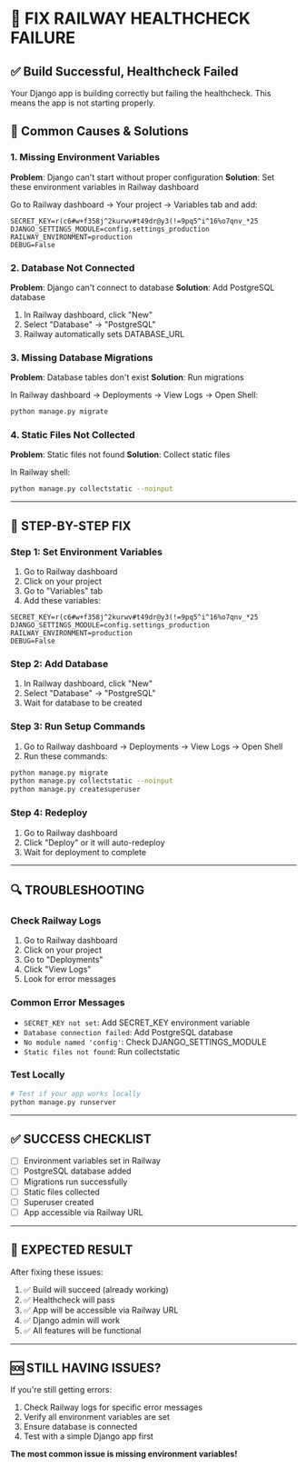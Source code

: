 # 🚨 FIX RAILWAY HEALTHCHECK FAILURE

## ✅ Build Successful, Healthcheck Failed

Your Django app is building correctly but failing the healthcheck. This means the app is not starting properly.

## 🔧 Common Causes & Solutions

### **1. Missing Environment Variables**

**Problem**: Django can't start without proper configuration
**Solution**: Set these environment variables in Railway dashboard

Go to Railway dashboard → Your project → Variables tab and add:

```
SECRET_KEY=r(c6#w+f358j^2kurwv#t49dr@y3(!=9pq5^i^16%o7qnv_*25
DJANGO_SETTINGS_MODULE=config.settings_production
RAILWAY_ENVIRONMENT=production
DEBUG=False
```

### **2. Database Not Connected**

**Problem**: Django can't connect to database
**Solution**: Add PostgreSQL database

1. In Railway dashboard, click "New"
2. Select "Database" → "PostgreSQL"
3. Railway automatically sets DATABASE_URL

### **3. Missing Database Migrations**

**Problem**: Database tables don't exist
**Solution**: Run migrations

In Railway dashboard → Deployments → View Logs → Open Shell:
```bash
python manage.py migrate
```

### **4. Static Files Not Collected**

**Problem**: Static files not found
**Solution**: Collect static files

In Railway shell:
```bash
python manage.py collectstatic --noinput
```

---

## 🚀 STEP-BY-STEP FIX

### **Step 1: Set Environment Variables**
1. Go to Railway dashboard
2. Click on your project
3. Go to "Variables" tab
4. Add these variables:

```
SECRET_KEY=r(c6#w+f358j^2kurwv#t49dr@y3(!=9pq5^i^16%o7qnv_*25
DJANGO_SETTINGS_MODULE=config.settings_production
RAILWAY_ENVIRONMENT=production
DEBUG=False
```

### **Step 2: Add Database**
1. In Railway dashboard, click "New"
2. Select "Database" → "PostgreSQL"
3. Wait for database to be created

### **Step 3: Run Setup Commands**
1. Go to Railway dashboard → Deployments → View Logs → Open Shell
2. Run these commands:

```bash
python manage.py migrate
python manage.py collectstatic --noinput
python manage.py createsuperuser
```

### **Step 4: Redeploy**
1. Go to Railway dashboard
2. Click "Deploy" or it will auto-redeploy
3. Wait for deployment to complete

---

## 🔍 TROUBLESHOOTING

### **Check Railway Logs**
1. Go to Railway dashboard
2. Click on your project
3. Go to "Deployments"
4. Click "View Logs"
5. Look for error messages

### **Common Error Messages**
- `SECRET_KEY not set`: Add SECRET_KEY environment variable
- `Database connection failed`: Add PostgreSQL database
- `No module named 'config'`: Check DJANGO_SETTINGS_MODULE
- `Static files not found`: Run collectstatic

### **Test Locally**
```bash
# Test if your app works locally
python manage.py runserver
```

---

## ✅ SUCCESS CHECKLIST
- [ ] Environment variables set in Railway
- [ ] PostgreSQL database added
- [ ] Migrations run successfully
- [ ] Static files collected
- [ ] Superuser created
- [ ] App accessible via Railway URL

---

## 🎉 EXPECTED RESULT

After fixing these issues:
1. ✅ Build will succeed (already working)
2. ✅ Healthcheck will pass
3. ✅ App will be accessible via Railway URL
4. ✅ Django admin will work
5. ✅ All features will be functional

---

## 🆘 STILL HAVING ISSUES?

If you're still getting errors:
1. Check Railway logs for specific error messages
2. Verify all environment variables are set
3. Ensure database is connected
4. Test with a simple Django app first

**The most common issue is missing environment variables!**

